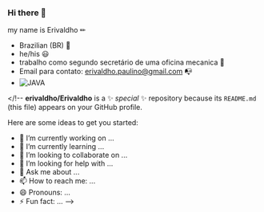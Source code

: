 ### Hi there 👋
my name is Erivaldho ✏
- Brazilian (BR) 👐
- he/his 😃
- trabalho como segundo secretário de uma oficina mecanica 🔧
- Email para contato: erivaldho.paulino@gmail.com 📭
- ![JAVA]([https://img.shields.io/badge/Java-ED8B00?style=for-the-badge&logo=java&logoColor=white](https://img.shields.io/badge/JavaScript-323330?style=for-the-badge&logo=javascript&logoColor=F7DF1E))

</!--
**erivaldho/Erivaldho** is a ✨ _special_ ✨ repository because its `README.md` (this file) appears on your GitHub profile.

Here are some ideas to get you started:

- 🔭 I’m currently working on ...
- 🌱 I’m currently learning ...
- 👯 I’m looking to collaborate on ...
- 🤔 I’m looking for help with ...
- 💬 Ask me about ...
- 📫 How to reach me: ...
- 😄 Pronouns: ...
- ⚡ Fun fact: ...
-->
